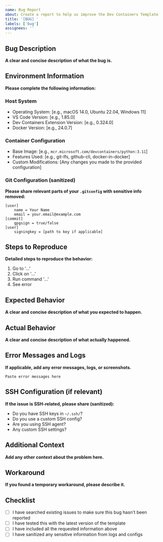 ```yaml
---
name: Bug Report
about: Create a report to help us improve the Dev Containers Template
title: '[BUG] '
labels: ['bug']
assignees: ''
---
```


## Bug Description
**A clear and concise description of what the bug is.**

## Environment Information
**Please complete the following information:**

### Host System
- Operating System: [e.g., macOS 14.0, Ubuntu 22.04, Windows 11]
- VS Code Version: [e.g., 1.85.0]
- Dev Containers Extension Version: [e.g., 0.324.0]
- Docker Version: [e.g., 24.0.7]

### Container Configuration
- Base Image: [e.g., `mcr.microsoft.com/devcontainers/python:3.11`]
- Features Used: [e.g., git-lfs, github-cli, docker-in-docker]
- Custom Modifications: [Any changes you made to the provided configuration]

### Git Configuration (sanitized)
**Please share relevant parts of your `.gitconfig` with sensitive info removed:**
```
[user]
    name = Your Name
    email = your.email@example.com
[commit]
    gpgsign = true/false
[user]
    signingkey = [path to key if applicable]
```

## Steps to Reproduce
**Detailed steps to reproduce the behavior:**

1. Go to '...'
2. Click on '...'
3. Run command '...'
4. See error

## Expected Behavior
**A clear and concise description of what you expected to happen.**

## Actual Behavior
**A clear and concise description of what actually happened.**

## Error Messages and Logs
**If applicable, add any error messages, logs, or screenshots.**

```
Paste error messages here
```

## SSH Configuration (if relevant)
**If the issue is SSH-related, please share (sanitized):**
- Do you have SSH keys in `~/.ssh/`?
- Do you use a custom SSH config?
- Are you using SSH agent?
- Any custom SSH settings?

## Additional Context
**Add any other context about the problem here.**

## Workaround
**If you found a temporary workaround, please describe it.**

## Checklist
- [ ] I have searched existing issues to make sure this bug hasn't been reported
- [ ] I have tested this with the latest version of the template
- [ ] I have included all the requested information above
- [ ] I have sanitized any sensitive information from logs and configs
